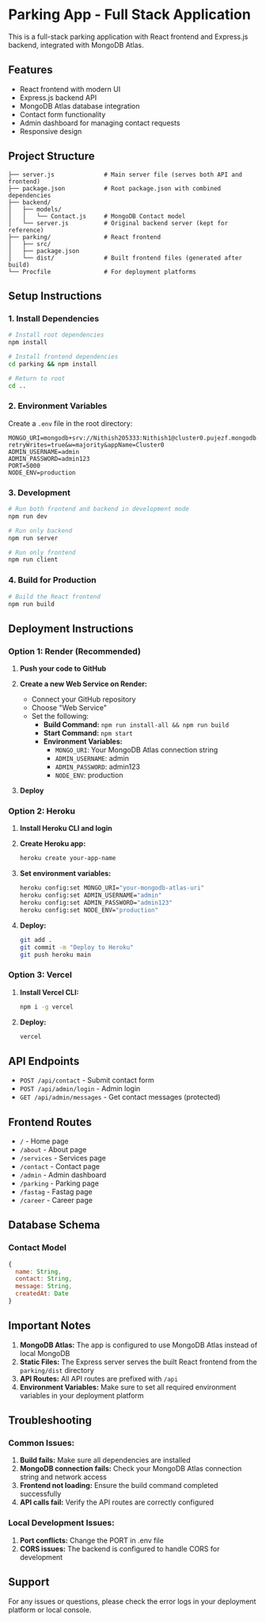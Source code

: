 # Parking App - Full Stack Application

This is a full-stack parking application with React frontend and Express.js backend, integrated with MongoDB Atlas.

## Features

- React frontend with modern UI
- Express.js backend API
- MongoDB Atlas database integration
- Contact form functionality
- Admin dashboard for managing contact requests
- Responsive design

## Project Structure

```
├── server.js              # Main server file (serves both API and frontend)
├── package.json           # Root package.json with combined dependencies
├── backend/
│   ├── models/
│   │   └── Contact.js     # MongoDB Contact model
│   └── server.js          # Original backend server (kept for reference)
├── parking/               # React frontend
│   ├── src/
│   ├── package.json
│   └── dist/              # Built frontend files (generated after build)
└── Procfile               # For deployment platforms
```

## Setup Instructions

### 1. Install Dependencies

```bash
# Install root dependencies
npm install

# Install frontend dependencies
cd parking && npm install

# Return to root
cd ..
```

### 2. Environment Variables

Create a `.env` file in the root directory:

```env
MONGO_URI=mongodb+srv://Nithish205333:Nithish1@cluster0.pujezf.mongodb.net/?retryWrites=true&w=majority&appName=Cluster0
ADMIN_USERNAME=admin
ADMIN_PASSWORD=admin123
PORT=5000
NODE_ENV=production
```

### 3. Development

```bash
# Run both frontend and backend in development mode
npm run dev

# Run only backend
npm run server

# Run only frontend
npm run client
```

### 4. Build for Production

```bash
# Build the React frontend
npm run build
```

## Deployment Instructions

### Option 1: Render (Recommended)

1. **Push your code to GitHub**

2. **Create a new Web Service on Render:**
   - Connect your GitHub repository
   - Choose "Web Service"
   - Set the following:
     - **Build Command:** `npm run install-all && npm run build`
     - **Start Command:** `npm start`
     - **Environment Variables:**
       - `MONGO_URI`: Your MongoDB Atlas connection string
       - `ADMIN_USERNAME`: admin
       - `ADMIN_PASSWORD`: admin123
       - `NODE_ENV`: production

3. **Deploy**

### Option 2: Heroku

1. **Install Heroku CLI and login**

2. **Create Heroku app:**
   ```bash
   heroku create your-app-name
   ```

3. **Set environment variables:**
   ```bash
   heroku config:set MONGO_URI="your-mongodb-atlas-uri"
   heroku config:set ADMIN_USERNAME="admin"
   heroku config:set ADMIN_PASSWORD="admin123"
   heroku config:set NODE_ENV="production"
   ```

4. **Deploy:**
   ```bash
   git add .
   git commit -m "Deploy to Heroku"
   git push heroku main
   ```

### Option 3: Vercel

1. **Install Vercel CLI:**
   ```bash
   npm i -g vercel
   ```

2. **Deploy:**
   ```bash
   vercel
   ```

## API Endpoints

- `POST /api/contact` - Submit contact form
- `POST /api/admin/login` - Admin login
- `GET /api/admin/messages` - Get contact messages (protected)

## Frontend Routes

- `/` - Home page
- `/about` - About page
- `/services` - Services page
- `/contact` - Contact page
- `/admin` - Admin dashboard
- `/parking` - Parking page
- `/fastag` - Fastag page
- `/career` - Career page

## Database Schema

### Contact Model
```javascript
{
  name: String,
  contact: String,
  message: String,
  createdAt: Date
}
```

## Important Notes

1. **MongoDB Atlas:** The app is configured to use MongoDB Atlas instead of local MongoDB
2. **Static Files:** The Express server serves the built React frontend from the `parking/dist` directory
3. **API Routes:** All API routes are prefixed with `/api`
4. **Environment Variables:** Make sure to set all required environment variables in your deployment platform

## Troubleshooting

### Common Issues:

1. **Build fails:** Make sure all dependencies are installed
2. **MongoDB connection fails:** Check your MongoDB Atlas connection string and network access
3. **Frontend not loading:** Ensure the build command completed successfully
4. **API calls fail:** Verify the API routes are correctly configured

### Local Development Issues:

1. **Port conflicts:** Change the PORT in .env file
2. **CORS issues:** The backend is configured to handle CORS for development

## Support

For any issues or questions, please check the error logs in your deployment platform or local console.
